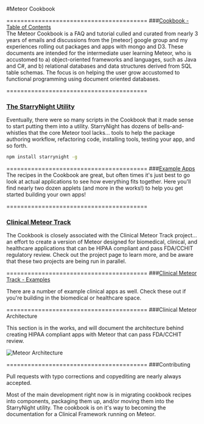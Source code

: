 #Meteor Cookbook  





========================================
###[Cookbook - Table of Contents](https://github.com/awatson1978/meteor-cookbook/blob/master/table-of-contents.md)   
The Meteor Cookbook is a FAQ and tutorial culled and curated from nearly 3 years of emails and discussions from the [meteor] google group and my experiences rolling out packages and apps with mongo and D3.  These documents are intended for the intermediate user learning Meteor, who is accustomed to a) object-oriented frameworks and languages, such as Java and C#, and b) relational databases and data structures derived from SQL table schemas.  The focus is on helping the user grow accustomed to functional programming using document oriented databases.  

========================================
### [The StarryNight Utility](http://starrynight.meteor.com/)    

Eventually, there were so many scripts in the Cookbook that it made sense to start putting them into a utility.  StarryNight has dozens of bells-and-whistles that the core Meteor tool lacks... tools to help the package authoring workflow, refactoring code, installing tools, testing your app, and so forth.  

````sh
npm install starrynight -g
````


========================================
###[Example Apps](https://github.com/awatson1978/meteor-cookbook/tree/master/examples)  
The recipes in the Cookbook are great, but often times it's just best to go look at actual applications to see how everything fits together.  Here you'll find nearly two dozen applets (and more in the works!) to help you get started building your own apps!



========================================
### [Clinical Meteor Track](http://clinical.meteor.com/)    

The Cookbook is closely associated with the Clinical Meteor Track project...  an effort to create a version of Meteor designed for biomedical, clinical, and healthcare applications that can be HIPAA compliant and pass FDA/CCHIT regulatory review.  Check out the project page to learn more, and be aware that these two projects are being run in parallel.  


========================================
###[Clinical Meteor Track - Examples](https://github.com/awatson1978/meteor-cookbook/tree/master/examples-clinical)   

There are a number of example clinical apps as well.  Check these out if you're building in the biomedical or healthcare space.    


========================================
###Clinical Meteor Architecture  

This section is in the works, and will document the architecture behind creating HIPAA compliant apps with Meteor that can pass FDA/CCHIT review.  

![Meteor Architecture](https://raw.githubusercontent.com/awatson1978/meteor-cookbook/master/images/Meteor%20Architecture%20-%20Dev%20to%20Prod.jpg)  



========================================
###Contributing  

Pull requests with typo corrections and copyediting are nearly always accepted.  

Most of the main development right now is in migrating cookbook recipes into components, packaging them up, and/or moving them into the StarryNight utility.  The cookbook is on it's way to becoming the documentation for a Clinical Framework running on Meteor.  





